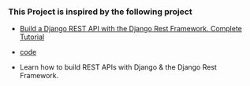 ### This Project is inspired by the following project

-   [Build a Django REST API with the Django Rest Framework. Complete Tutorial](https://www.youtube.com/watch?v=c708Nf0cHrs&t=4585s)

-   [code](https://github.com/codingforentrepreneurs/Django-Rest-Framework-Tutorial)
-   Learn how to build REST APIs with Django &amp; the Django Rest Framework.
